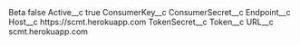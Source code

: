 <?xml version="1.0" encoding="UTF-8"?>
<!--
  ~ Copyright (c) 2017, Salesforce.com, Inc.
  ~ All rights reserved.
  ~ Licensed under the BSD 3-Clause license.
  ~ For full license text, see LICENSE.txt file in the repo root or https://opensource.org/licenses/BSD-3-Clause
  -->

<CustomMetadata xmlns="http://soap.sforce.com/2006/04/metadata" xmlns:xsi="http://www.w3.org/2001/XMLSchema-instance" xmlns:xsd="http://www.w3.org/2001/XMLSchema">
    <label>Beta</label>
    <protected>false</protected>
    <values>
        <field>Active__c</field>
        <value xsi:type="xsd:boolean">true</value>
    </values>
    <values>
        <field>ConsumerKey__c</field>
        <value xsi:nil="true"/>
    </values>
    <values>
        <field>ConsumerSecret__c</field>
        <value xsi:nil="true"/>
    </values>
    <values>
        <field>Endpoint__c</field>
        <value xsi:nil="true"/>
    </values>
    <values>
        <field>Host__c</field>
        <value xsi:type="xsd:string">https://scmt.herokuapp.com</value>
    </values>
    <values>
        <field>TokenSecret__c</field>
        <value xsi:nil="true"/>
    </values>
    <values>
        <field>Token__c</field>
        <value xsi:nil="true"/>
    </values>
    <values>
        <field>URL__c</field>
        <value xsi:type="xsd:string">scmt.herokuapp.com</value>
    </values>
</CustomMetadata>
